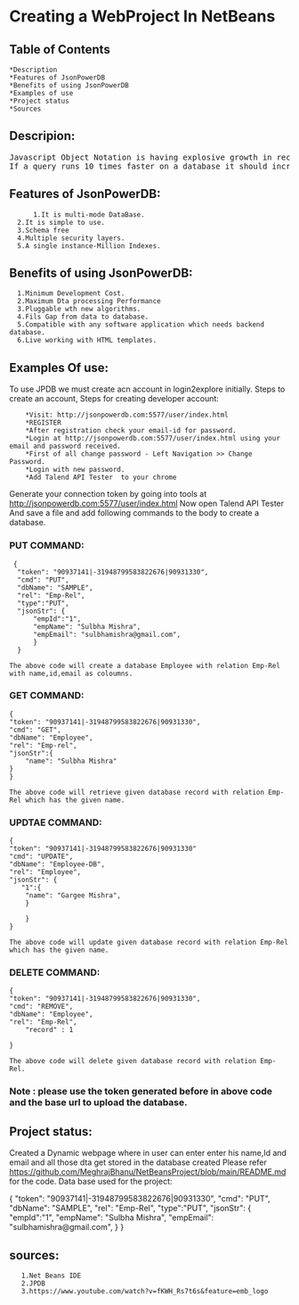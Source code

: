 # Creating a WebProject In NetBeans

## Table of Contents
	*Description
	*Features of JsonPowerDB
	*Benefits of using JsonPowerDB
	*Examples of use
	*Project status
	*Sources


## Descripion:
<pre>
Javascript Object Notation is having explosive growth in recent years due to it's speed.
If a query runs 10 times faster on a database it should increase the speed theoretically by 10 times and practically by 7-8 times,so market will always welcome this new technology as it increases efficency and reduces cost.
</pre> 

## Features of JsonPowerDB:
   
      	  1.It is multi-mode DataBase.
	  2.It is simple to use.
	  3.Schema free
	  4.Multiple security layers.
	  5.A single instance-Million Indexes.
	 
## Benefits of using JsonPowerDB:

      1.Minimum Development Cost.
	  2.Maximum Dta processing Performance
	  3.Pluggable wth new algorithms.
	  4.Fils Gap from data to database.
	  5.Compatible with any software application which needs backend database.
	  6.Live working with HTML templates.
	 
## Examples Of use:
   To use JPDB we must create acn account in login2explore initially.
   Steps to create an account,
   Steps for creating developer account:

		*Visit: http://jsonpowerdb.com:5577/user/index.html
		*REGISTER
		*After registration check your email-id for password.
		*Login at http://jsonpowerdb.com:5577/user/index.html using your email and password received.
		*First of all change password - Left Navigation >> Change Password.
		*Login with new password. 
		*Add Talend API Tester  to your chrome
  Generate your connection token by going into tools at	http://jsonpowerdb.com:5577/user/index.html
  Now open Talend API Tester And save a file and add following commands to the body to create a database.
  
  ### PUT COMMAND:
  ```
   {
    "token": "90937141|-31948799583822676|90931330",
    "cmd": "PUT",
    "dbName": "SAMPLE",
    "rel": "Emp-Rel",
  	"type":"PUT",
    "jsonStr": {
        "empId":"1",
        "empName": "Sulbha Mishra",
        "empEmail": "sulbhamishra@gmail.com",
    	}
	}
  ```
	
	The above code will create a database Employee with relation Emp-Rel with name,id,email as coloumns.
	
	
	
  ### GET COMMAND:
  
	
	{
    "token": "90937141|-31948799583822676|90931330",
    "cmd": "GET",
    "dbName": "Employee",
    "rel": "Emp-rel",
    "jsonStr":{
        "name": "Sulbha Mishra"
    }
	}
	
	The above code will retrieve given database record with relation Emp-Rel which has the given name.
	
	
	
  ### UPDTAE COMMAND:
  
  
	
	{
    "token": "90937141|-31948799583822676|90931330"
    "cmd": "UPDATE",
    "dbName": "Employee-DB",
    "rel": "Employee",
    "jsonStr": {
       "1":{
        "name": "Gargee Mishra",
      	}
       
  	 	}
	}
	
	The above code will update given database record with relation Emp-Rel which has the given name.
	
	
  ### DELETE COMMAND:
  
  
	
	{
    "token": "90937141|-31948799583822676|90931330",
    "cmd": "REMOVE",
    "dbName": "Employee",
    "rel": "Emp-Rel",
 		"record" : 1
       
    }
	
	The above code will delete given database record with relation Emp-Rel.
	
	
	
  
  ### Note : please use the token generated before in above code and the base url to upload the database.



## Project status:
   Created a Dynamic webpage where in user can enter enter his name,Id and email and all those dta get stored in the database created 
   Please refer https://github.com/MeghrajBhanu/NetBeansProject/blob/main/README.md for the code.
   Data base used for the project:
   <p>
   {
    "token": "90937141|-31948799583822676|90931330",
    "cmd": "PUT",
    "dbName": "SAMPLE",
    "rel": "Emp-Rel",
  	"type":"PUT",
    "jsonStr": {
        "empId":"1",
        "empName": "Sulbha Mishra",
        "empEmail": "sulbhamishra@gmail.com",
    	}
	}
   </p>
   

## sources:
	   1.Net Beans IDE
	   2.JPDB  
	   3.https://www.youtube.com/watch?v=fKWH_Rs7t6s&feature=emb_logo

    
  
  
